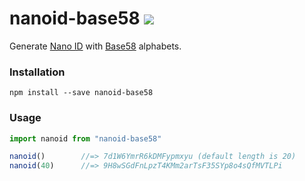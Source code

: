 # nanoid-base58 [![](https://badge.fury.io/js/nanoid-base58.svg)](https://www.npmjs.com/package/nanoid-base58)

Generate [Nano ID](https://github.com/ai/nanoid) with [Base58](https://en.wikipedia.org/wiki/Base58) alphabets.

### Installation

```
npm install --save nanoid-base58
```

### Usage

```typescript
import nanoid from "nanoid-base58"

nanoid()        //=> 7d1W6YmrR6kDMFypmxyu (default length is 20)
nanoid(40)      //=> 9H8wSGdFnLpzT4KMm2arTsF35SYp8o4sQfMVTLPi
```
